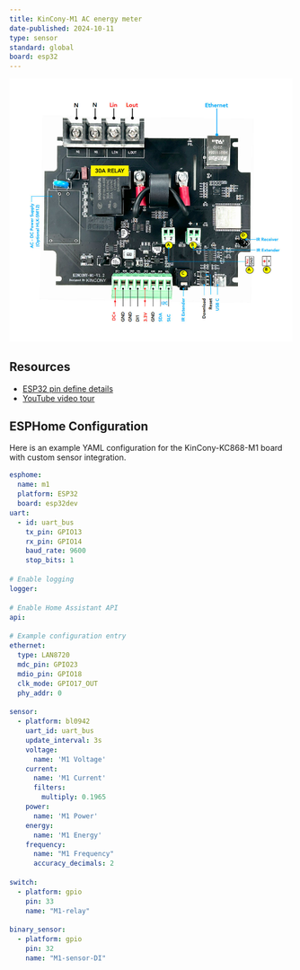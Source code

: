 ```yaml
---
title: KinCony-M1 AC energy meter
date-published: 2024-10-11
type: sensor
standard: global
board: esp32
---
```


![Product](M1-2_01.jpg "Product Image")

## Resources

- [ESP32 pin define details](https://www.kincony.com/forum/showthread.php?tid=3300)
- [YouTube video tour](https://youtu.be/uKbUdrj3T1M)

## ESPHome Configuration

Here is an example YAML configuration for the KinCony-KC868-M1 board with custom sensor integration.

```yaml
esphome:
  name: m1
  platform: ESP32
  board: esp32dev
uart:
  - id: uart_bus
    tx_pin: GPIO13
    rx_pin: GPIO14
    baud_rate: 9600
    stop_bits: 1

# Enable logging
logger:

# Enable Home Assistant API
api:

# Example configuration entry
ethernet:
  type: LAN8720
  mdc_pin: GPIO23
  mdio_pin: GPIO18
  clk_mode: GPIO17_OUT
  phy_addr: 0

sensor:
  - platform: bl0942
    uart_id: uart_bus
    update_interval: 3s
    voltage:
      name: 'M1 Voltage'
    current:
      name: 'M1 Current'
      filters:
        multiply: 0.1965
    power:
      name: 'M1 Power'
    energy:
      name: 'M1 Energy'
    frequency:
      name: "M1 Frequency"
      accuracy_decimals: 2

switch:
  - platform: gpio
    pin: 33
    name: "M1-relay"

binary_sensor:
  - platform: gpio
    pin: 32
    name: "M1-sensor-DI"
```
